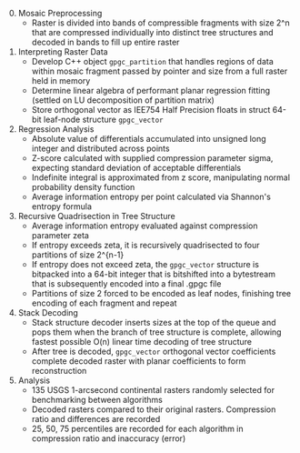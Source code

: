 0. Mosaic Preprocessing
	- Raster is divided into bands of compressible fragments with size 2^n that are compressed individually into distinct tree structures and decoded in bands to fill up entire raster 
1. Interpreting Raster Data
	- Develop C++ object `gpgc_partition` that handles regions of data within mosaic fragment passed by pointer and size from a full raster held in memory
	- Determine linear algebra of performant planar regression fitting (settled on LU decomposition of partition matrix)
	- Store orthogonal vector as IEE754 Half Precision floats in struct 64-bit leaf-node structure `gpgc_vector`
2. Regression Analysis
	- Absolute value of differentials accumulated into unsigned long integer and distributed across points
	- Z-score calculated with supplied compression parameter sigma, expecting standard deviation of acceptable differentials
	- Indefinite integral is approximated from z score, manipulating normal probability density function
	- Average information entropy per point calculated via Shannon's entropy formula
3. Recursive Quadrisection in Tree Structure
	- Average information entropy evaluated against compression parameter zeta
	- If entropy exceeds zeta, it is recursively quadrisected to four partitions of size 2^{n-1}
	- If entropy does not exceed zeta, the `gpgc_vector` structure is bitpacked into a 64-bit integer that is bitshifted into a bytestream that is subsequently encoded into a final .gpgc file
	- Partitions of size 2 forced to be encoded as leaf nodes, finishing tree encoding of each fragment and repeat
4. Stack Decoding
	- Stack structure decoder inserts sizes at the top of the queue and pops them when the branch of tree structure is complete, allowing fastest possible O(n) linear time decoding of tree structure
	- After tree is decoded, `gpgc_vector` orthogonal vector coefficients complete decoded raster with planar coefficients to form reconstruction
5. Analysis
	- 135 USGS 1-arcsecond continental rasters randomly selected for benchmarking between algorithms
	- Decoded rasters compared to their original rasters. Compression ratio and differences are recorded
	- 25, 50, 75 percentiles are recorded for each algorithm in compression ratio and inaccuracy (error)



